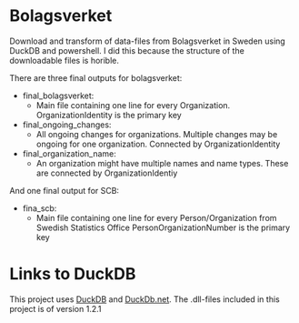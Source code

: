 # Bolagsverket
Download and transform of data-files from Bolagsverket in Sweden using DuckDB and powershell.
I did this because the structure of the downloadable files is horible.

There are three final outputs for bolagsverket: 

- final_bolagsverket:
    - Main file containing one line for every Organization. OrganizationIdentity is the primary key
- final_ongoing_changes:
    - All ongoing changes for organizations. Multiple changes may be ongoing for one organization. Connected by OrganizationIdentity
- final_organization_name:
    - An organization might have multiple names and name types. These are connected by OrganizationIdentiy

And one final output for SCB:

- fina_scb:
    - Main file containing one line for every Person/Organization from Swedish Statistics Office PersonOrganizationNumber is the primary key


# Links to DuckDB
This project uses [DuckDB](https://duckdb.org/) and [DuckDb.net](https://duckdb.net/).
The .dll-files included in this project is of version 1.2.1